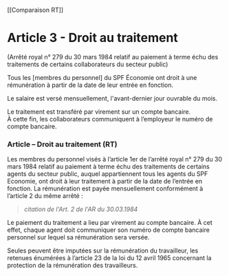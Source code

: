 [[Comparaison RT]]

# Article 3 - Droit au traitement

(Arrêté royal n° 279 du 30 mars 1984 relatif au paiement à terme échu des traitements de certains collaborateurs du secteur public)

Tous les [membres du personnel] du SPF Économie ont droit à une rémunération à partir de la date de leur entrée en fonction.

Le salaire est versé mensuellement, l'avant-dernier jour ouvrable du mois.

Le traitement est transféré par virement sur un compte bancaire.  
À cette fin, les collaborateurs communiquent à l’employeur le numéro de compte bancaire.

### Article – Droit au traitement (RT)

Les membres du personnel visés à l’article 1er de l’arrêté royal n° 279 du 30 mars 1984 relatif au paiement à terme échu des traitements de certains agents du secteur public, auquel appartiennent tous les agents du SPF Economie, ont droit à leur traitement à partir de la date de l’entrée en fonction. La rémunération est payée mensuellement conformément à l’article 2 du même arrêté : 

> *citation de l'Art. 2 de l'AR du 30.03.1984*

Le paiement du traitement a lieu par virement au compte bancaire. À cet effet, chaque agent doit communiquer son numéro de compte bancaire personnel sur lequel sa rémunération sera versée.

Seules peuvent être imputées sur la rémunération du travailleur, les retenues énumérées à l’article 23 de la loi du 12 avril 1965 concernant la protection de la rémunération des travailleurs. 

